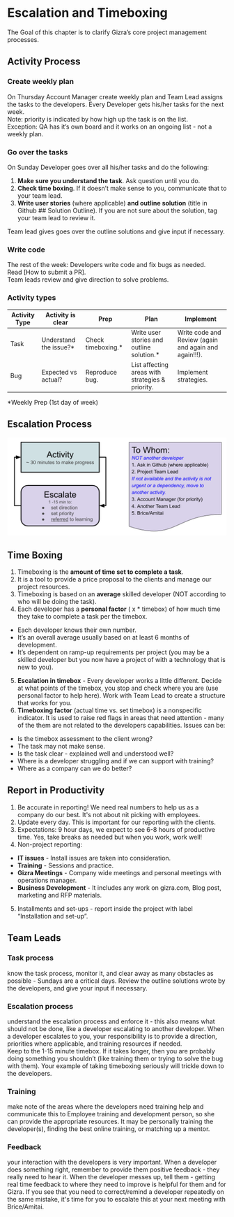 # Escalation and Timeboxing


The Goal of this chapter is to clarify Gizra’s core project management processes.


## Activity Process


### Create weekly plan

On Thursday Account Manager create weekly plan and Team Lead assigns the tasks to the developers. Every Developer gets his/her tasks for the next week.  
Note: priority is indicated by how high up the task is on the list.  
Exception: QA has it’s own board and it works on an ongoing list - not a weekly plan.


### Go over the tasks

On Sunday Developer goes over all his/her tasks and do the following:
1. **Make sure you understand the task**. Ask question until you do.
2. **Check time boxing**. If it doesn’t make sense to you, communicate that to your team lead. 
3. **Write user stories** (where applicable) **and outline solution** (title in Github ## Solution Outline). If you are not sure about the solution, tag your team lead to review it.

Team lead gives goes over the outline solutions and give input if necessary.

### Write code

The rest of the week:
Developers write code and fix bugs as needed.  
Read [How to submit a PR].  
Team leads review and give direction to solve problems.


### Activity types

| Activity Type | Activity is clear | Prep | Plan | Implement |
| -- | -- | -- | -- | -- |
| Task | Understand the issue?* | Check timeboxing.* | Write user stories and outline solution.* | Write code and Review (again and again and again!!!). |
| Bug | Expected vs actual? | Reproduce bug. | List affecting areas with strategies & priority. | Implement strategies. |

*Weekly Prep (1st day of week)


## Escalation Process

![](images/escalation_and_timebox/escalation-flowchart.png)

## Time Boxing

1. Timeboxing is the **amount of time set to complete a task**.
2. It is a tool to provide a price proposal to the clients and manage our project resources.
3. Timeboxing is based on an **average** skilled developer (NOT according to who will be doing the task).
4. Each developer has a **personal factor** ( x * timebox) of how much time they take to complete a task per the timebox.
  * Each developer knows their own number.
  * It’s an overall average usually based on at least 6 months of development. 
  * It’s dependent on ramp-up requirements per project (you may be a skilled developer but you now have a project of with a technology that is new to you).

5. **Escalation in timebox** - Every developer works a little different.  Decide at what points of the timebox, you stop and check where you are (use personal factor to help here). Work with Team Lead to create a structure that works for you.
6. **Timeboxing factor** (actual time vs. set timebox) is a nonspecific indicator. It is used to raise red flags in areas that need attention - many of the them are not related to the developers capabilities. Issues can be:
  * Is the timebox assessment to the client wrong?
  * The task may not make sense.
  * Is the task clear - explained well and understood well?
  * Where is a developer struggling and if we can support with training?
  * Where as a company can we do better?


## Report in Productivity

1. Be accurate in reporting! We need real numbers to help us as a company do our best. It's not about nit picking with employees.
2. Update every day. This is important for our reporting with the clients.
3. Expectations: 9 hour days, we expect to see 6-8 hours of productive time. Yes, take breaks as needed but when you work, work well!
4. Non-project reporting:
  * **IT issues** - Install issues are taken into consideration.
  * **Training** - Sessions and practice.
  * **Gizra Meetings** - Company wide meetings and personal meetings with operations manager.
  * **Business Development** -  It includes any work on gizra.com, Blog post, marketing and RFP materials.
5. Installments and set-ups - report inside the project with label “Installation and set-up”.


## Team Leads


### Task process 

know the task process, monitor it, and clear away as many obstacles as possible - Sundays are a critical days. Review the outline solutions wrote by the developers, and give your input if necessary.

### Escalation process

understand the escalation process and enforce it - this also means what should not be done, like a developer escalating to another developer. When a developer escalates to you, your responsibility is to provide a direction, priorities where applicable, and training resources if needed.   
Keep to the 1-15 minute timebox. If it takes longer, then you are probably doing something you shouldn’t (like training them or trying to solve the bug with them). Your example of taking timeboxing seriously will trickle down to the developers.

### Training

make note of the areas where the developers need training help and communicate this to Employee training and development person, so she can provide the appropriate resources. It may be personally training the developer(s), finding the best online training, or matching up a mentor.


### Feedback


your interaction with the developers is very important.  When a developer does something right, remember to provide them positive feedback - they really need to hear it.  When the developer messes up, tell them - getting real time feedback to where they need to improve is helpful for them and for Gizra. If you see that you need to correct/remind a developer repeatedly on the same mistake, it's time for you to escalate this at your next meeting with Brice/Amitai.










